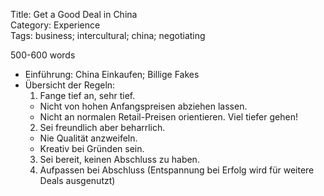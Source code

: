 Title: Get a Good Deal in China  
Category: Experience  
Tags: business; intercultural; china; negotiating

500-600 words

- Einführung: China Einkaufen; Billige Fakes
- Übersicht der Regeln:
  1. Fange tief an, sehr tief.
    - Nicht von hohen Anfangspreisen abziehen lassen.
    - Nicht an normalen Retail-Preisen orientieren. Viel tiefer gehen!
  2. Sei freundlich aber beharrlich.
    - Nie Qualität anzweifeln.
    - Kreativ bei Gründen sein.
  3. Sei bereit, keinen Abschluss zu haben.
  4. Aufpassen bei Abschluss (Entspannung bei Erfolg wird für weitere Deals ausgenutzt)
